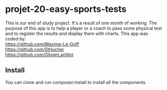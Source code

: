 # projet-20-easy-sports-tests
This is our end of study project. It's a result of one month of working.
The purpose of this app is to help a player or a coach to pass some physical test and to register the results and display them with charts.
This app was coded by:<br>
  https://github.com/Maxime-Le-Goff <br>
  https://github.com/StHucher <br>
  https://github.com/OlivierLartillot


## Install
You can clone and run composer:install to install all the components.
